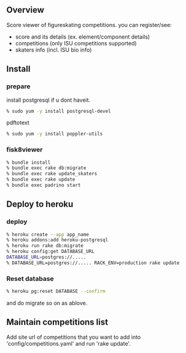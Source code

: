 ## Overview
Score viewer of figureskating competitions. you can register/see:

- score and its details (ex. element/component details)
- competitions (only ISU competitions supported)
- skaters info (incl. ISU bio info)


## Install

### prepare
install postgresql if u dont haveit.

```sh
% sudo yum -y install postgresql-devel
```

pdftotext

```sh
% sudo yum -y install poppler-utils
```

### fisk8viewer

```sh
% bundle install
% bundle exec rake db:migrate
% bundle exec rake update_skaters
% bundle exec rake update
% bundle exec padrino start
```

## Deploy to heroku

### deploy
```sh
% heroku create --app app_name
% heroku addons:add heroku-postgresql
% heroku run rake db:migrate
% heroku config:get DATABASE_URL
DATABASE_URL=postgres://.....
% DATABASE_URL=postgres://..... RACK_ENV=production rake update
```

### Reset database

```sh
% heroku pg:reset DATABASE --confirm
```

and do migrate so on as ablove.

## Maintain competitions list

Add site url of competitions that you want to add into 'config/competitions.yaml' and run 'rake update'.
